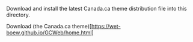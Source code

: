 Download and install the latest Canada.ca theme distribution file into this directory.

Download (the Canada.ca theme)[https://wet-boew.github.io/GCWeb/home.html]

